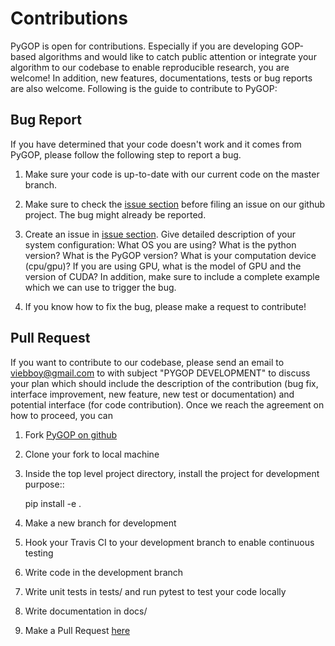 # Contributions

PyGOP is open for contributions. Especially if you are developing GOP-based algorithms and would like to catch public attention or integrate your algorithm to our codebase to enable reproducible research, you are welcome! In addition, new features, documentations, tests or bug reports are also welcome. Following is the guide to contribute to PyGOP:


## Bug Report


If you have determined that your code doesn't work and it comes from PyGOP, please follow the following step to report a bug.

1. Make sure your code is up-to-date with our current code on the master branch.

2. Make sure to check the [issue section](https://github.com/viebboy/PyGOP/issues) before filing an issue on our github project. The bug might already be reported.

3. Create an issue in [issue section](https://github.com/viebboy/PyGOP/issues). Give detailed description of your system configuration: What OS you are using? What is the python version? What is the PyGOP version? What is your computation device (cpu/gpu)? If you are using GPU, what is the model of GPU and the version of CUDA? In addition, make sure to include a complete example which we can use to trigger the bug.

4. If you know how to fix the bug, please make a request to contribute!

## Pull Request


If you want to contribute to our codebase, please send an email to viebboy@gmail.com to with subject "PYGOP DEVELOPMENT" to discuss your plan which should include the description of the contribution (bug fix, interface improvement, new feature, new test or documentation) and potential interface (for code contribution). Once we reach the agreement on how to proceed, you can

1. Fork [PyGOP on github](https://github.com/viebboy/PyGOP/)

2. Clone your fork to local machine

3. Inside the top level project directory, install the project for development purpose::

    pip install -e .

4. Make a new branch for development

5. Hook your Travis CI to your development branch to enable continuous testing

6. Write code in the development branch

7. Write unit tests in tests/ and run pytest to test your code locally

8. Write documentation in docs/

9. Make a Pull Request [here](https://github.com/viebboy/PyGOP/pulls)

